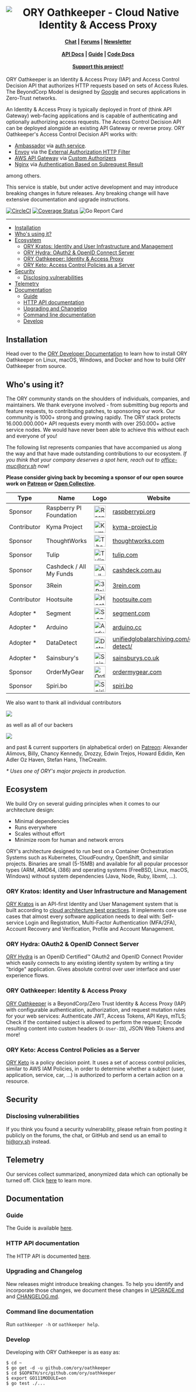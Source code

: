 <h1 align="center"><img src="https://raw.githubusercontent.com/ory/meta/master/static/banners/oathkeeper.svg" alt="ORY Oathkeeper - Cloud Native Identity & Access Proxy"></h1>

<h4 align="center">
    <a href="https://www.ory.sh/chat">Chat</a> |
    <a href="https://community.ory.sh/">Forums</a> |
    <a href="http://eepurl.com/di390P">Newsletter</a><br/><br/>
    <a href="https://www.ory.sh/oathkeeper/docs/reference/api">API Docs</a> |
    <a href="https://www.ory.sh/oathkeeper/docs/">Guide</a> |
    <a href="https://godoc.org/github.com/ory/oathkeeper">Code Docs</a><br/><br/>
    <a href="https://opencollective.com/ory">Support this project!</a>
</h4>

ORY Oathkeeper is an Identity & Access Proxy (IAP) and Access Control Decision
API that authorizes HTTP requests based on sets of Access Rules. The BeyondCorp
Model is designed by [Google](https://cloud.google.com/beyondcorp/) and secures
applications in Zero-Trust networks.

An Identity & Access Proxy is typically deployed in front of (think API Gateway)
web-facing applications and is capable of authenticating and optionally
authorizing access requests. The Access Control Decision API can be deployed
alongside an existing API Gateway or reverse proxy. ORY Oathkeeper's Access
Control Decision API works with:

- [Ambassador](https://github.com/datawire/ambassador) via
  [auth service](https://www.getambassador.io/reference/services/auth-service).
- [Envoy](https://www.envoyproxy.io) via the
  [External Authorization HTTP Filter](https://www.envoyproxy.io/docs/envoy/latest/configuration/http/http_filters/ext_authz_filter)
- [AWS API Gateway](https://aws.amazon.com/api-gateway/) via
  [Custom Authorizers](https://aws.amazon.com/de/blogs/compute/introducing-custom-authorizers-in-amazon-api-gateway/)
- [Nginx](https://www.nginx.com) via
  [Authentication Based on Subrequest Result](https://docs.nginx.com/nginx/admin-guide/security-controls/configuring-subrequest-authentication/)

among others.

This service is stable, but under active development and may introduce breaking
changes in future releases. Any breaking change will have extensive
documentation and upgrade instructions.

[![CircleCI](https://circleci.com/gh/ory/oathkeeper.svg?style=shield&circle-token=eb458bf636326d41674141b6bbfa475a39c9db1e)](https://circleci.com/gh/ory/oathkeeper)
[![Coverage Status](https://coveralls.io/repos/github/ory/oathkeeper/badge.svg?branch=master)](https://coveralls.io/github/ory/oathkeeper?branch=master)
![Go Report Card](https://goreportcard.com/badge/github.com/ory/oathkeeper)

---

<!-- START doctoc generated TOC please keep comment here to allow auto update -->
<!-- DON'T EDIT THIS SECTION, INSTEAD RE-RUN doctoc TO UPDATE -->

- [Installation](#installation)
- [Who's using it?](#whos-using-it)
- [Ecosystem](#ecosystem)
  - [ORY Kratos: Identity and User Infrastructure and Management](#ory-kratos-identity-and-user-infrastructure-and-management)
  - [ORY Hydra: OAuth2 & OpenID Connect Server](#ory-hydra-oauth2--openid-connect-server)
  - [ORY Oathkeeper: Identity & Access Proxy](#ory-oathkeeper-identity--access-proxy)
  - [ORY Keto: Access Control Policies as a Server](#ory-keto-access-control-policies-as-a-server)
- [Security](#security)
  - [Disclosing vulnerabilities](#disclosing-vulnerabilities)
- [Telemetry](#telemetry)
- [Documentation](#documentation)
  - [Guide](#guide)
  - [HTTP API documentation](#http-api-documentation)
  - [Upgrading and Changelog](#upgrading-and-changelog)
  - [Command line documentation](#command-line-documentation)
  - [Develop](#develop)

<!-- END doctoc generated TOC please keep comment here to allow auto update -->

## Installation

Head over to the
[ORY Developer Documentation](https://www.ory.sh/oathkeeper/docs/install) to
learn how to install ORY Oathkeeper on Linux, macOS, Windows, and Docker and how
to build ORY Oathkeeper from source.

## Who's using it?

<!--BEGIN ADOPTERS-->

The ORY community stands on the shoulders of individuals, companies, and
maintainers. We thank everyone involved - from submitting bug reports and
feature requests, to contributing patches, to sponsoring our work. Our community
is 1000+ strong and growing rapidly. The ORY stack protects 16.000.000.000+ API
requests every month with over 250.000+ active service nodes. We would have
never been able to achieve this without each and everyone of you!

The following list represents companies that have accompanied us along the way
and that have made outstanding contributions to our ecosystem. _If you think
that your company deserves a spot here, reach out to
<a href="mailto:office-muc@ory.sh">office-muc@ory.sh</a> now_!

**Please consider giving back by becoming a sponsor of our open source work on
<a href="https://www.patreon.com/_ory">Patreon</a> or
<a href="https://opencollective.com/ory">Open Collective</a>.**

<table>
    <thead>
        <tr>
            <th>Type</th>
            <th>Name</th>
            <th>Logo</th>
            <th>Website</th>
        </tr>
    </thead>
    <tbody>
        <tr>
            <td>Sponsor</td>
            <td>Raspberry PI Foundation</td>
            <td align="center"><img height="32px" src="https://raw.githubusercontent.com/ory/meta/master/static/adopters/raspi.svg" alt="Raspberry PI Foundation"></td>
            <td><a href="https://www.raspberrypi.org/">raspberrypi.org</a></td>
        </tr>
        <tr>
            <td>Contributor</td>
            <td>Kyma Project</td>
            <td align="center"><img height="32px" src="https://raw.githubusercontent.com/ory/meta/master/static/adopters/kyma.svg" alt="Kyma Project"></td>
            <td><a href="https://kyma-project.io">kyma-project.io</a></td>
        </tr>
        <tr>
            <td>Sponsor</td>
            <td>ThoughtWorks</td>
            <td align="center"><img height="32px" src="https://raw.githubusercontent.com/ory/meta/master/static/adopters/tw.svg" alt="ThoughtWorks"></td>
            <td><a href="https://www.thoughtworks.com/">thoughtworks.com</a></td>
        </tr>
        <tr>
            <td>Sponsor</td>
            <td>Tulip</td>
            <td align="center"><img height="32px" src="https://raw.githubusercontent.com/ory/meta/master/static/adopters/tulip.svg" alt="Tulip Retail"></td>
            <td><a href="https://tulip.com/">tulip.com</a></td>
        </tr>
        <tr>
            <td>Sponsor</td>
            <td>Cashdeck / All My Funds</td>
            <td align="center"><img height="32px" src="https://raw.githubusercontent.com/ory/meta/master/static/adopters/allmyfunds.svg" alt="All My Funds"></td>
            <td><a href="https://cashdeck.com.au/">cashdeck.com.au</a></td>
        </tr>
        <tr>
            <td>Sponsor</td>
            <td>3Rein</td>
            <td align="center"><img height="32px" src="https://raw.githubusercontent.com/ory/meta/master/static/adopters/3R-horiz.svg" alt="3Rein"></td>
            <td><a href="https://3rein.com/">3rein.com</a></td>
        </tr>
        <tr>
            <td>Contributor</td>
            <td>Hootsuite</td>
            <td align="center"><img height="32px" src="https://raw.githubusercontent.com/ory/meta/master/static/adopters/hootsuite.svg" alt="Hootsuite"></td>
            <td><a href="https://hootsuite.com/">hootsuite.com</a></td>
        </tr>
        <tr>
            <td>Adopter *</td>
            <td>Segment</td>
            <td align="center"><img height="32px" src="https://raw.githubusercontent.com/ory/meta/master/static/adopters/segment.svg" alt="Segment"></td>
            <td><a href="https://segment.com/">segment.com</a></td>
        </tr>
        <tr>
            <td>Adopter *</td>
            <td>Arduino</td>
            <td align="center"><img height="32px" src="https://raw.githubusercontent.com/ory/meta/master/static/adopters/arduino.svg" alt="Arduino"></td>
            <td><a href="https://www.arduino.cc/">arduino.cc</a></td>
        </tr>
        <tr>
            <td>Adopter *</td>
            <td>DataDetect</td>
            <td align="center"><img height="32px" src="https://raw.githubusercontent.com/ory/meta/master/static/adopters/datadetect.svg" alt="Datadetect"></td>
            <td><a href="https://unifiedglobalarchiving.com/data-detect/">unifiedglobalarchiving.com/data-detect/</a></td>
        </tr>        
        <tr>
            <td>Adopter *</td>
            <td>Sainsbury's</td>
            <td align="center"><img height="32px" src="https://raw.githubusercontent.com/ory/meta/master/static/adopters/sainsburys.svg" alt="Sainsbury's"></td>
            <td><a href="https://www.sainsburys.co.uk/">sainsburys.co.uk</a></td>
        </tr>
        <tr>
            <td>Sponsor</td>
            <td>OrderMyGear</td>
            <td align="center"><img height="32px" src="https://raw.githubusercontent.com/ory/meta/master/static/adopters/ordermygear.svg" alt="OrderMyGear"></td>
            <td><a href="https://www.ordermygear.com/">ordermygear.com</a></td>
        </tr>
        <tr>
            <td>Sponsor</td>
            <td>Spiri.bo</td>
            <td align="center"><img height="32px" src="https://raw.githubusercontent.com/ory/meta/master/static/adopters/spiribo.svg" alt="Spiri.bo"></td>
            <td><a href="https://spiri.bo/">spiri.bo</a></td>
        </tr>
    </tbody>
</table>

We also want to thank all individual contributors

<a href="https://opencollective.com/ory" target="_blank"><img src="https://opencollective.com/ory/contributors.svg?width=890&button=false" /></a>

as well as all of our backers

<a href="https://opencollective.com/ory#backers" target="_blank"><img src="https://opencollective.com/ory/backers.svg?width=890"></a>

and past & current supporters (in alphabetical order) on
[Patreon](https://www.patreon.com/_ory): Alexander Alimovs, Billy, Chancy
Kennedy, Drozzy, Edwin Trejos, Howard Edidin, Ken Adler Oz Haven, Stefan Hans,
TheCrealm.

<em>\* Uses one of ORY's major projects in production.</em>

<!--END ADOPTERS-->

## Ecosystem

<!--BEGIN ECOSYSTEM-->

We build Ory on several guiding principles when it comes to our architecture
design:

- Minimal dependencies
- Runs everywhere
- Scales without effort
- Minimize room for human and network errors

ORY's architecture designed to run best on a Container Orchestration Systems
such as Kubernetes, CloudFoundry, OpenShift, and similar projects. Binaries are
small (5-15MB) and available for all popular processor types (ARM, AMD64, i386)
and operating systems (FreeBSD, Linux, macOS, Windows) without system
dependencies (Java, Node, Ruby, libxml, ...).

### ORY Kratos: Identity and User Infrastructure and Management

[ORY Kratos](https://github.com/ory/kratos) is an API-first Identity and User
Management system that is built according to
[cloud architecture best practices](https://www.ory.sh/docs/next/ecosystem/software-architecture-philosophy).
It implements core use cases that almost every software application needs to
deal with: Self-service Login and Registration, Multi-Factor Authentication
(MFA/2FA), Account Recovery and Verification, Profile and Account Management.

### ORY Hydra: OAuth2 & OpenID Connect Server

[ORY Hydra](https://github.com/ory/hydra) is an OpenID Certified™ OAuth2 and
OpenID Connect Provider which easily connects to any existing identity system by
writing a tiny "bridge" application. Gives absolute control over user interface
and user experience flows.

### ORY Oathkeeper: Identity & Access Proxy

[ORY Oathkeeper](https://github.com/ory/oathkeeper) is a BeyondCorp/Zero Trust
Identity & Access Proxy (IAP) with configurable authentication, authorization,
and request mutation rules for your web services: Authenticate JWT, Access
Tokens, API Keys, mTLS; Check if the contained subject is allowed to perform the
request; Encode resulting content into custom headers (`X-User-ID`), JSON Web
Tokens and more!

### ORY Keto: Access Control Policies as a Server

[ORY Keto](https://github.com/ory/keto) is a policy decision point. It uses a
set of access control policies, similar to AWS IAM Policies, in order to
determine whether a subject (user, application, service, car, ...) is authorized
to perform a certain action on a resource.

<!--END ECOSYSTEM-->

## Security

### Disclosing vulnerabilities

If you think you found a security vulnerability, please refrain from posting it
publicly on the forums, the chat, or GitHub and send us an email to
[hi@ory.sh](mailto:hi@ory.sh) instead.

## Telemetry

Our services collect summarized, anonymized data which can optionally be turned
off. Click [here](https://www.ory.sh/docs/ecosystem/sqa) to learn more.

## Documentation

### Guide

The Guide is available [here](https://www.ory.sh/oathkeeper/docs/).

### HTTP API documentation

The HTTP API is documented
[here](https://www.ory.sh/oathkeeper/docs/reference/api).

### Upgrading and Changelog

New releases might introduce breaking changes. To help you identify and
incorporate those changes, we document these changes in
[UPGRADE.md](./UPGRADE.md) and [CHANGELOG.md](./CHANGELOG.md).

### Command line documentation

Run `oathkeeper -h` or `oathkeeper help`.

### Develop

Developing with ORY Oathkeeper is as easy as:

```shell
$ cd ~
$ go get -d -u github.com/ory/oathkeeper
$ cd $GOPATH/src/github.com/ory/oathkeeper
$ export GO111MODULE=on
$ go test ./...
```
